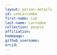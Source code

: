 ```yaml
---
layout: person-details
id: LeeLarcombe
first-name: Lee
last-name: Larcombe
collection: people
affiliation:
homepage:
github_username:
orcid:
---
```

